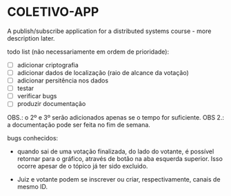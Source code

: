 # COLETIVO-APP
A publish/subscribe application for a distributed systems course - more description later.

todo list (não necessariamente em ordem de prioridade):
- [ ] adicionar criptografia 
- [ ] adicionar dados de localização (raio de alcance da votação)
- [ ] adicionar persitência nos dados
- [ ] testar
- [ ] verificar bugs
- [ ] produzir documentação 

OBS.: o 2º e 3º serão adicionados apenas se o tempo for suficiente.
OBS 2.: a documentação pode ser feita no fim de semana.

bugs conhecidos:

* quando sai de uma votação finalizada, do lado do votante, é possível
retornar para o gráfico, através de botão na aba esquerda superior. Isso ocorre apesar de o tópico já ter sido excluido.

* Juiz e votante podem se inscrever ou criar, respectivamente, canais de mesmo ID.
